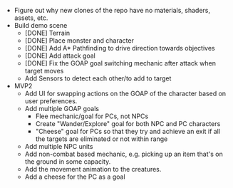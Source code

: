 - Figure out why new clones of the repo have no materials, shaders, assets, etc.
- Build demo scene
    - [DONE] Terrain
    - [DONE] Place monster and character
    - [DONE] Add A* Pathfinding to drive direction towards objectives
    - [DONE] Add attack goal
    - [DONE] Fix the GOAP goal switching mechanic after attack when target moves
    - Add Sensors to detect each other/to add to target
- MVP2
    - Add UI for swapping actions on the GOAP of the character based on user preferences.
    - Add multiple GOAP goals
        - Flee mechanic/goal for PCs, not NPCs
        - Create "Wander/Explore" goal for both NPC and PC characters
        - "Cheese" goal for PCs so that they try and achieve an exit if all the targets are eliminated or not within range
    - Add multiple NPC units
    - Add non-combat based mechanic, e.g. picking up an item that's on the ground in some capacity.
    - Add the movement animation to the creatures.
    - Add a cheese for the PC as a goal